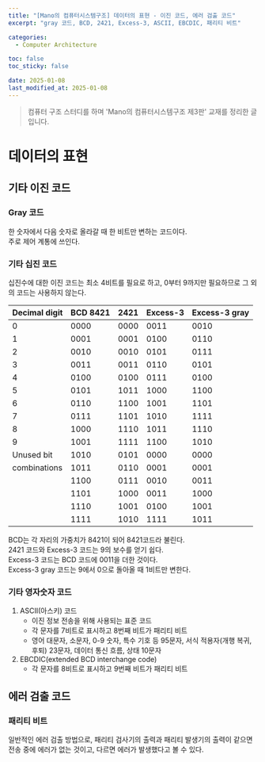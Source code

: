 ```yaml
---
title: "[Mano의 컴퓨터시스템구조] 데이터의 표현 - 이진 코드, 에러 검출 코드"
excerpt: "gray 코드, BCD, 2421, Excess-3, ASCII, EBCDIC, 패리티 비트"

categories:
  - Computer Architecture

toc: false
toc_sticky: false

date: 2025-01-08
last_modified_at: 2025-01-08
---
```


> 컴퓨터 구조 스터디를 하며 'Mano의 컴퓨터시스템구조 제3판' 교재를 정리한 글입니다.

# 데이터의 표현

## 기타 이진 코드

### Gray 코드

한 숫자에서 다음 숫자로 올라갈 때 한 비트만 변하는 코드이다.  
주로 제어 계통에 쓰인다.  

### 기타 십진 코드

십진수에 대한 이진 코드는 최소 4비트를 필요로 하고, 0부터 9까지만 필요하므로 그 외의 코드는 사용하지 않는다.  

| Decimal digit | BCD 8421 |   2421   | Excess-3 | Excess-3 gray |
|---------------|----------|----------|----------|---------------|
| 0             | 0000     | 0000     | 0011     | 0010          |
| 1             | 0001     | 0001     | 0100     | 0110          |
| 2             | 0010     | 0010     | 0101     | 0111          |
| 3             | 0011     | 0011     | 0110     | 0101          |
| 4             | 0100     | 0100     | 0111     | 0100          |
| 5             | 0101     | 1011     | 1000     | 1100          |
| 6             | 0110     | 1100     | 1001     | 1101          |
| 7             | 0111     | 1101     | 1010     | 1111          |
| 8             | 1000     | 1110     | 1011     | 1110          |
| 9             | 1001     | 1111     | 1100     | 1010          |
| Unused bit    | 1010          | 0101     | 0000     | 0000     |
| combinations  | 1011          | 0110     | 0001     | 0001     | 
|               | 1100          | 0111     | 0010     | 0011     |
|               | 1101          | 1000     | 0011     | 1000     |
|               | 1110          | 1001     | 0100     | 1001     |
|               | 1111          | 1010     | 1111     | 1011     |

BCD는 각 자리의 가중치가 8421이 되어 8421코드라 불린다.  
2421 코드와 Excess-3 코드는 9의 보수를 얻기 쉽다.  
Excess-3 코드는 BCD 코드에 0011을 더한 것이다.  
Excess-3 gray 코드는 9에서 0으로 돌아올 때 1비트만 변한다.  

### 기타 영자숫자 코드

1. ASCII(아스키) 코드
    - 이진 정보 전송을 위해 사용되는 표준 코드  
    - 각 문자를 7비트로 표시하고 8번째 비트가 패리티 비트  
    - 영어 대문자, 소문자, 0-9 숫자, 특수 기호 등 95문자, 서식 적용자(개행 복귀, 후퇴) 23문자, 데이터 통신 흐름, 상태 10문자
2. EBCDIC(extended BCD interchange code)  
    - 각 문자를 8비트로 표시하고 9번째 비트가 패리티 비트  

## 에러 검출 코드

### 패리티 비트

일반적인 에러 검출 방법으로, 패리티 검사기의 출력과 패리티 발생기의 출력이 같으면 전송 중에 에러가 없는 것이고, 다르면 에러가 발생했다고 볼 수 있다.  